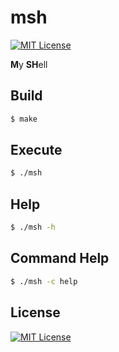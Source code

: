 # msh
[![MIT License](https://img.shields.io/badge/license-MIT-blue.svg?style=flat)](./LICENSE)

**M**y **SH**ell

## Build
```bash
$ make
```

## Execute
```bash
$ ./msh
```
## Help
```bash
$ ./msh -h
```

## Command Help
```bash
$ ./msh -c help
```

## License
[![MIT License](https://img.shields.io/badge/license-MIT-blue.svg?style=flat)](./LICENSE)
